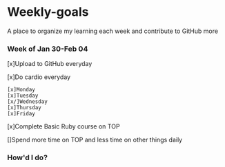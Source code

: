 # Weekly-goals
A place to organize my learning each week and contribute to GitHub more

### Week of Jan 30-Feb 04

[x]Upload to GitHub everyday

[x]Do cardio everyday

    [x]Monday
    [x]Tuesday
    [x/]Wednesday
    [x]Thursday
    [x]Friday

[x]Complete Basic Ruby course on TOP

[]Spend more time on TOP and less time on other things daily

### How'd I do?

